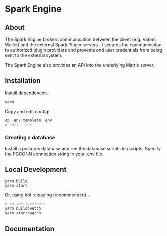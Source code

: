 
# Spark Engine

## About

The Spark Engine brokers communication between the client (e.g. Vatom Wallet) and the external Spark Plugin servers. It secures the communication to authorized plugin providers and prevents end user credentials from being sent to the external system. 

The Spark Engine also provides an API into the underlying Matrix server.

## Installation

Install dependencies:

```bash
yarn
```

Copy and edit config:

```bash
cp .env.template .env
# edit `.env`
```

### Creating a database

Install a postgres database and run the database scripts in /scripts. Specify the PGCONN connection string in your .env file.

## Local Development

```
yarn build
yarn start
```

Or, using hot reloading (recommended)...

```bash
# in two terminals
yarn build:watch
yarn start:watch
```

## Documentation




